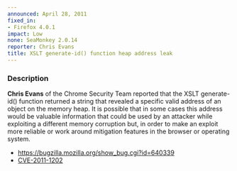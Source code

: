 ```yaml
---
announced: April 28, 2011
fixed_in:
- Firefox 4.0.1
impact: Low
none: SeaMonkey 2.0.14
reporter: Chris Evans
title: XSLT generate-id() function heap address leak
---
```


<h3>Description</h3>

<p><strong>Chris Evans</strong> of the Chrome Security Team reported
that the XSLT generate-id() function returned a string that revealed
a specific valid address of an object on the memory heap. It is possible
that in some cases this address would be valuable information that could
be used by an attacker while exploiting a different memory corruption
but, in order to make an exploit more reliable or work around mitigation
features in the browser or operating system.</p>

<ul>
  <li><a href="https://bugzilla.mozilla.org/show_bug.cgi?id=640339">
      https://bugzilla.mozilla.org/show_bug.cgi?id=640339</a></li>
  <li><a href="http://cve.mitre.org/cgi-bin/cvename.cgi?name=CVE-2011-1202" class="ex-ref">CVE-2011-1202</a></li>
</ul>



